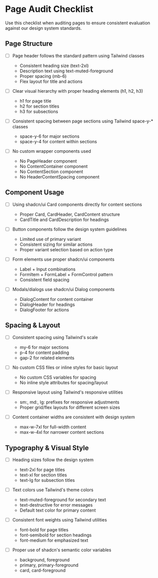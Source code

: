 # Page Audit Checklist

Use this checklist when auditing pages to ensure consistent evaluation against our design system standards.

## Page Structure

- [ ] Page header follows the standard pattern using Tailwind classes

  - Consistent heading size (text-2xl)
  - Description text using text-muted-foreground
  - Proper spacing (mb-6)
  - Flex layout for title and actions

- [ ] Clear visual hierarchy with proper heading elements (h1, h2, h3)

  - h1 for page title
  - h2 for section titles
  - h3 for subsections

- [ ] Consistent spacing between page sections using Tailwind space-y-\* classes

  - space-y-6 for major sections
  - space-y-4 for content within sections

- [ ] No custom wrapper components used
  - No PageHeader component
  - No ContentContainer component
  - No ContentSection component
  - No HeaderContentSpacing component

## Component Usage

- [ ] Using shadcn/ui Card components directly for content sections

  - Proper Card, CardHeader, CardContent structure
  - CardTitle and CardDescription for headings

- [ ] Button components follow the design system guidelines

  - Limited use of primary variant
  - Consistent sizing for similar actions
  - Proper variant selection based on action type

- [ ] Form elements use proper shadcn/ui components

  - Label + Input combinations
  - FormItem + FormLabel + FormControl pattern
  - Consistent field spacing

- [ ] Modals/dialogs use shadcn/ui Dialog components
  - DialogContent for content container
  - DialogHeader for headings
  - DialogFooter for actions

## Spacing & Layout

- [ ] Consistent spacing using Tailwind's scale

  - my-6 for major sections
  - p-4 for content padding
  - gap-2 for related elements

- [ ] No custom CSS files or inline styles for basic layout

  - No custom CSS variables for spacing
  - No inline style attributes for spacing/layout

- [ ] Responsive layout using Tailwind's responsive utilities

  - sm:, md:, lg: prefixes for responsive adjustments
  - Proper grid/flex layouts for different screen sizes

- [ ] Content container widths are consistent with design system
  - max-w-7xl for full-width content
  - max-w-4xl for narrower content sections

## Typography & Visual Style

- [ ] Heading sizes follow the design system

  - text-2xl for page titles
  - text-xl for section titles
  - text-lg for subsection titles

- [ ] Text colors use Tailwind's theme colors

  - text-muted-foreground for secondary text
  - text-destructive for error messages
  - Default text color for primary content

- [ ] Consistent font weights using Tailwind utilities

  - font-bold for page titles
  - font-semibold for section headings
  - font-medium for emphasized text

- [ ] Proper use of shadcn's semantic color variables
  - background, foreground
  - primary, primary-foreground
  - card, card-foreground
